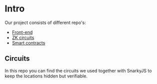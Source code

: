 # Intro

Our project consists of different repo's:

- [Front-end](https://github.com/paris-geo-hackers/geoquete-app)
- [ZK circuits](https://github.com/paris-geo-hackers/ParisCircuits)
- [Smart contracts](https://github.com/paris-geo-hackers/ParisContracts)

## Circuits

In this repo you can find the circuits we used together with SnarkyJS to keep the locations hidden but verifiable.
